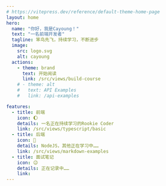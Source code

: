 ```yaml
---
# https://vitepress.dev/reference/default-theme-home-page
layout: home
hero:
  name: "你好，我是Cayoung！"
  text: "一名前端开发者"
  tagline: 笨鸟先飞，持续学习，不断进步
  image:
    src: logo.svg
    alt: cayoung
  actions:
    - theme: brand
      text: 开始阅读
      link: /src/views/build-course
    # - theme: alt
    #   text: API Examples
    #   link: /api-examples

features:
  - title: 前端
    icon: 🌔
    details: 一名正在持续学习的Rookie Coder
    link: /src/views/typescript/basic
  - title: 后端
    icon: 🌙
    details: NodeJS，其他正在学习中……
    link: /src/views/markdown-examples
  - title: 面试笔记
    icon: 😉
    details: 正在记录中……
    link:
---
```


<style>
  .image-src{
    width:500px;
  }
  .grid-6:hover span{
    cursor: pointer;
    border: 1px solid var(--vp-home-hero-name-color);
  }
  :root {
  --vp-home-hero-name-color: transparent;
  --vp-home-hero-name-background: -webkit-linear-gradient(120deg, #84fab0 0%, #8fd3f4 100%);

}
</style>
